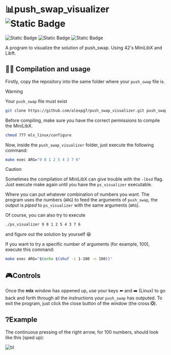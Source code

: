 # 📊push_swap_visualizer ![Static Badge](https://img.shields.io/badge/Original-blue?style=for-the-badge)
![Static Badge](https://img.shields.io/badge/c-grey?style=flat&logo=c)
![Static Badge](https://img.shields.io/badge/Makefile-green?style=flat&logo=AnkerMake)
![Static Badge](https://img.shields.io/badge/status-completed-green?style=flat)

A program to visualize the solution of push_swap. Using 42's MiniLibX and Libft.

## :hammer::book: Compilation and usage
Firstly, copy the repository into the same folder where your `push_swap` file is.

> [!WARNING]
> Your `push_swap` file must exist

```bash
git clone https://github.com/alexpg7/push_swap_visualizer.git push_swap_visualizer && cd push_swap_visualizer
```

Before compiling, make sure you have the correct permissions to compile the MiniLibX.

```bash
chmod 777 mlx_linux/configure
```

Now, inside the `push_swap_visualizer` folder, just execute the following command:

```bash
make exec ARG="9 8 1 2 5 4 3 7 6"
```

> [!CAUTION]
> Sometimes the compilation of MiniLibX can give trouble with the `-lbsd` flag. Just execute make again until you have the `ps_visualizer` executable.

Where you can put whatever combination of numbers you want. The program uses the numbers (`ARG`) to feed the arguments of `push_swap`, the output is _piped_ to `ps_visualizer` with the same arguments (`ARG`).

Of course, you can also try to execute
```bash
./ps_visualizer 9 8 1 2 5 4 3 7 6
```
and figure out the solution by yourself 😆

If you want to try a specific number of arguments (for example, 100), execute this command:


```bash
make exec ARG="$(echo $(shuf -i 1-100 -n 100))"
```

## 🎮Controls

Once the **mlx** window has oppened up, use your keys ⬅️ and ➡️ (Linux) to go back and forth through all the instructions your `push_swap` has outputed. To exit the program, just click the close button of the window (the cross ❎).

## ❔Example

The continuous pressing of the right arrow, for 100 numbers, should look like this (sped up):

![til](https://github.com/alexpg7/Images/blob/main/ps_visualizer/Visualizer.gif)

